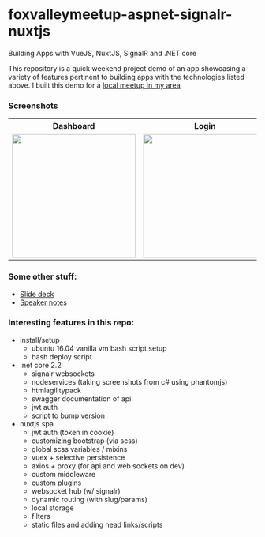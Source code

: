 # foxvalleymeetup-aspnet-signalr-nuxtjs

Building Apps with VueJS, NuxtJS, SignalR and .NET core

This repository is a quick weekend project demo of an app showcasing a variety of features
pertinent to building apps with the technologies listed above. I built this demo for a [local
meetup in my area](https://www.meetup.com/Fox-Valley-NET-Web-Development-Meetup/events/259403666/)

### Screenshots

| Dashboard      | Login      | API Docs    |
|------------|-------------|-------------| 
|  <img src="https://raw.githubusercontent.com/mattjcowan/foxvalleymeetup-aspnet-signalr-nuxtjs/master/screenshots/Screenshot%202019-05-01%2010.04.21.png" width="250"> | <img src="https://raw.githubusercontent.com/mattjcowan/foxvalleymeetup-aspnet-signalr-nuxtjs/master/screenshots/Screenshot%202019-05-01%2010.04.34.png" width="250"> | <img src="https://raw.githubusercontent.com/mattjcowan/foxvalleymeetup-aspnet-signalr-nuxtjs/master/screenshots/Screenshot%202019-05-01%2010.04.53.png" width="250"> |

### Some other stuff:

- [Slide deck](https://slides.com/mattjcowan/foxvalleymeetup-aspnet-signalr-nuxt)
- [Speaker notes](NOTES.md)

### Interesting features in this repo:

- install/setup
    - ubuntu 16.04 vanilla vm bash script setup
    - bash deploy script
- .net core 2.2
    - signalr websockets
    - nodeservices (taking screenshots from c# using phantomjs)
    - htmlagilitypack
    - swagger documentation of api
    - jwt auth
    - script to bump version
- nuxtjs spa
    - jwt auth (token in cookie)
    - customizing bootstrap (via scss)
    - global scss variables / mixins
    - vuex + selective persistence
    - axios + proxy (for api and web sockets on dev)
    - custom middleware
    - custom plugins
    - websocket hub (w/ signalr)
    - dynamic routing (with slug/params)
    - local storage
    - filters
    - static files and adding head links/scripts

